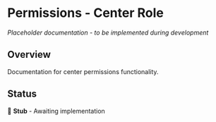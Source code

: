 # Permissions - Center Role

*Placeholder documentation - to be implemented during development*

## Overview
Documentation for center permissions functionality.

## Status
🔨 **Stub** - Awaiting implementation